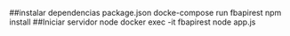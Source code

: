 ##instalar dependencias package.json
docke-compose run fbapirest npm install 
##Iniciar servidor node
docker exec -it fbapirest node app.js
